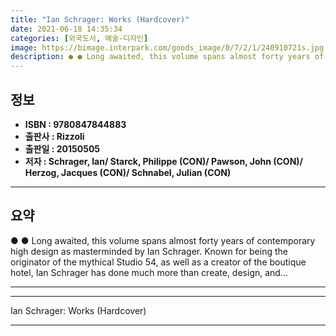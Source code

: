 ```yaml
---
title: "Ian Schrager: Works (Hardcover)"
date: 2021-06-18 14:35:34
categories: [외국도서, 예술-디자인]
image: https://bimage.interpark.com/goods_image/0/7/2/1/240910721s.jpg
description: ● ● Long awaited, this volume spans almost forty years of contemporary high design as masterminded by Ian Schrager. Known for being the originator of the myth
---
```


## **정보**

- **ISBN : 9780847844883**
- **출판사 : Rizzoli**
- **출판일 : 20150505**
- **저자 : Schrager, Ian/ Starck, Philippe (CON)/ Pawson, John (CON)/ Herzog, Jacques (CON)/ Schnabel, Julian (CON)**

------



## **요약**

●  ●  Long awaited, this volume spans almost forty years of contemporary high design as masterminded by Ian Schrager. Known for being the originator of the mythical Studio 54, as well as a creator of the boutique hotel, Ian Schrager has done much more than create, design, and... 

------



------


Ian Schrager: Works (Hardcover) 

------


